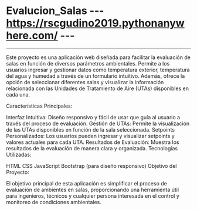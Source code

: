# Evalucion_Salas        ---   https://rscgudino2019.pythonanywhere.com/   ---  
---------------------------------------
Este proyecto es una aplicación web diseñada para facilitar la evaluación de salas en función de diversos parámetros ambientales. Permite a los usuarios ingresar y gestionar datos como temperatura exterior, temperatura del agua y humedad a través de un formulario intuitivo. Además, ofrece la opción de seleccionar diferentes salas y visualizar la información relacionada con las Unidades de Tratamiento de Aire (UTAs) disponibles en cada una.

Características Principales:

Interfaz Intuitiva: Diseño responsivo y fácil de usar que guía al usuario a través del proceso de evaluación.
Gestión de UTAs: Permite la visualización de las UTAs disponibles en función de la sala seleccionada.
Setpoints Personalizados: Los usuarios pueden ingresar y visualizar setpoints y valores actuales para cada UTA.
Resultados de Evaluación: Muestra los resultados de la evaluación de manera clara y organizada.
Tecnologías Utilizadas:

HTML
CSS
JavaScript
Bootstrap (para diseño responsivo)
Objetivo del Proyecto:

El objetivo principal de esta aplicación es simplificar el proceso de evaluación de ambientes en salas, proporcionando una herramienta útil para ingenieros, técnicos y cualquier persona interesada en el control y monitoreo de condiciones ambientales.
